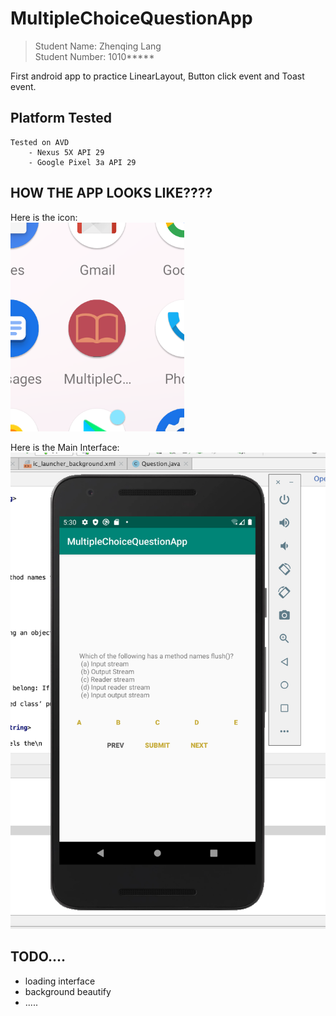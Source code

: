 # MultipleChoiceQuestionApp

> Student Name: Zhenqing Lang<br>
> Student Number: 1010*****

First android app to practice LinearLayout, Button click event and Toast event.

## Platform Tested
    Tested on AVD
        - Nexus 5X API 29
        - Google Pixel 3a API 29

## HOW THE APP LOOKS LIKE????
 Here is the icon: <br/> 
 ![alt text](icon.png)

 Here is the Main Interface:
 ![alt text](mainInterface.png)
 
 ## TODO....
  * loading interface
  * background beautify
  * .....

